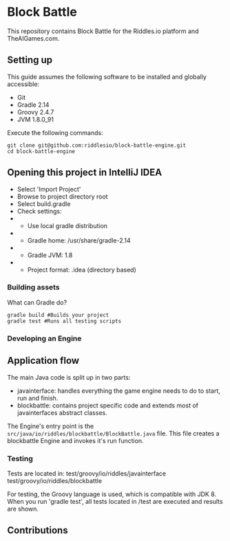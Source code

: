 # Block Battle
This repository contains Block Battle for the Riddles.io platform and TheAIGames.com.

## Setting up

This guide assumes the following software to be installed and globally
accessible:

- Git
- Gradle 2.14
- Groovy 2.4.7
- JVM 1.8.0_91

Execute the following commands:

```
git clone git@github.com:riddlesio/block-battle-engine.git
cd block-battle-engine
```

## Opening this project in IntelliJ IDEA

- Select 'Import Project'
- Browse to project directory root
- Select build.gradle
- Check settings:
- * Use local gradle distribution
- * Gradle home: /usr/share/gradle-2.14
- * Gradle JVM: 1.8
- * Project format: .idea (directory based)


### Building assets

What can Gradle do?
```
gradle build #Builds your project
gradle test #Runs all testing scripts
```

### Developing an Engine

## Application flow

The main Java code is split up in two parts:
- javainterface: handles everything the game engine needs to do to start, run and finish.
- blockbattle: contains project specific code and extends most of javainterfaces abstract classes.

The Engine's entry point is the `src/java/io/riddles/blockbattle/BlockBattle.java` file. This file creates a blockbattle Engine and invokes it's run function.

### Testing

Tests are located in:
test/groovy/io/riddles/javainterface
test/groovy/io/riddles/blockbattle

For testing, the Groovy language is used, which is compatible with JDK 8. When you run 'gradle test', all tests located in /test are executed and results are shown.

## Contributions
